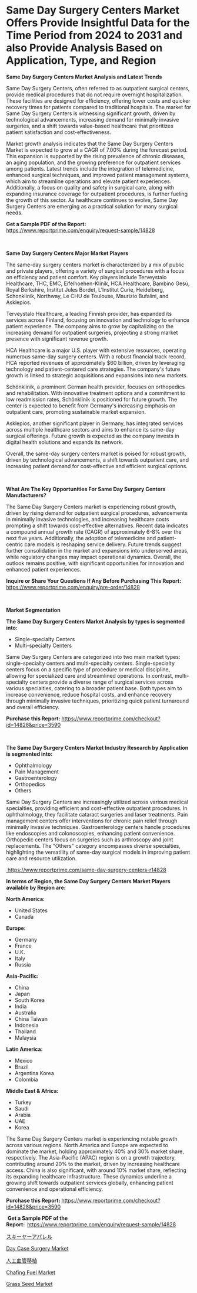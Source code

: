 <p><h1>Same Day Surgery Centers Market Offers Provide Insightful Data for the Time Period from 2024 to 2031 and also Provide Analysis Based on Application, Type, and Region</h1></p><p><strong>Same Day Surgery Centers Market Analysis and Latest Trends</strong></p>
<p><p>Same Day Surgery Centers, often referred to as outpatient surgical centers, provide medical procedures that do not require overnight hospitalization. These facilities are designed for efficiency, offering lower costs and quicker recovery times for patients compared to traditional hospitals. The market for Same Day Surgery Centers is witnessing significant growth, driven by technological advancements, increasing demand for minimally invasive surgeries, and a shift towards value-based healthcare that prioritizes patient satisfaction and cost-effectiveness.</p><p>Market growth analysis indicates that the Same Day Surgery Centers Market is expected to grow at a CAGR of 7.00% during the forecast period. This expansion is supported by the rising prevalence of chronic diseases, an aging population, and the growing preference for outpatient services among patients. Latest trends include the integration of telemedicine, enhanced surgical techniques, and improved patient management systems, which aim to streamline operations and elevate patient experiences. Additionally, a focus on quality and safety in surgical care, along with expanding insurance coverage for outpatient procedures, is further fueling the growth of this sector. As healthcare continues to evolve, Same Day Surgery Centers are emerging as a practical solution for many surgical needs.</p></p>
<p><strong>Get a Sample PDF of the Report:&nbsp;</strong> <a href="https://www.reportprime.com/enquiry/request-sample/14828">https://www.reportprime.com/enquiry/request-sample/14828</a></p>
<p>&nbsp;</p>
<p><strong>Same Day Surgery Centers Major Market Players</strong></p>
<p><p>The same-day surgery centers market is characterized by a mix of public and private players, offering a variety of surgical procedures with a focus on efficiency and patient comfort. Key players include Terveystalo Healthcare, THC, EMC, Eifelhoehen-Klinik, HCA Healthcare, Bambino Gesù, Royal Berkshire, Institut Jules Bordet, L’Institut Curie, Heidelberg, Schonklinik, Northway, Le CHU de Toulouse, Maurizio Bufalini, and Asklepios.</p><p>Terveystalo Healthcare, a leading Finnish provider, has expanded its services across Finland, focusing on innovation and technology to enhance patient experience. The company aims to grow by capitalizing on the increasing demand for outpatient surgeries, projecting a strong market presence with significant revenue growth.</p><p>HCA Healthcare is a major U.S. player with extensive resources, operating numerous same-day surgery centers. With a robust financial track record, HCA reported revenues of approximately $60 billion, driven by leveraging technology and patient-centered care strategies. The company's future growth is linked to strategic acquisitions and expansions into new markets.</p><p>Schönklinik, a prominent German health provider, focuses on orthopedics and rehabilitation. With innovative treatment options and a commitment to low readmission rates, Schönklinik is positioned for future growth. The center is expected to benefit from Germany's increasing emphasis on outpatient care, promoting sustainable market expansion.</p><p>Asklepios, another significant player in Germany, has integrated services across multiple healthcare sectors and aims to enhance its same-day surgical offerings. Future growth is expected as the company invests in digital health solutions and expands its network.</p><p>Overall, the same-day surgery centers market is poised for robust growth, driven by technological advancements, a shift towards outpatient care, and increasing patient demand for cost-effective and efficient surgical options.</p></p>
<p>&nbsp;</p>
<p><strong>What Are The Key Opportunities For Same Day Surgery Centers Manufacturers?</strong></p>
<p><p>The Same Day Surgery Centers market is experiencing robust growth, driven by rising demand for outpatient surgical procedures, advancements in minimally invasive technologies, and increasing healthcare costs prompting a shift towards cost-effective alternatives. Recent data indicates a compound annual growth rate (CAGR) of approximately 6-8% over the next five years. Additionally, the adoption of telemedicine and patient-centric care models is reshaping service delivery. Future trends suggest further consolidation in the market and expansions into underserved areas, while regulatory changes may impact operational dynamics. Overall, the outlook remains positive, with significant opportunities for innovation and enhanced patient experiences.</p></p>
<p><strong>Inquire or Share Your Questions If Any Before Purchasing This Report:</strong> <a href="https://www.reportprime.com/enquiry/pre-order/14828">https://www.reportprime.com/enquiry/pre-order/14828</a></p>
<p>&nbsp;</p>
<p><strong>Market Segmentation</strong></p>
<p><strong>The Same Day Surgery Centers Market Analysis by types is segmented into:</strong></p>
<p><ul><li>Single-specialty Centers</li><li>Multi-specialty Centers</li></ul></p>
<p><p>Same Day Surgery Centers are categorized into two main market types: single-specialty centers and multi-specialty centers. Single-specialty centers focus on a specific type of procedure or medical discipline, allowing for specialized care and streamlined operations. In contrast, multi-specialty centers provide a diverse range of surgical services across various specialties, catering to a broader patient base. Both types aim to increase convenience, reduce hospital costs, and enhance recovery through minimally invasive techniques, prioritizing quick patient turnaround and overall efficiency.</p></p>
<p><strong>Purchase this Report:&nbsp;</strong><a href="https://www.reportprime.com/checkout?id=14828&price=3590">https://www.reportprime.com/checkout?id=14828&price=3590</a></p>
<p>&nbsp;</p>
<p><strong>The Same Day Surgery Centers Market Industry Research by Application is segmented into:</strong></p>
<p><ul><li>Ophthalmology</li><li>Pain Management</li><li>Gastroenterology</li><li>Orthopedics</li><li>Others</li></ul></p>
<p><p>Same Day Surgery Centers are increasingly utilized across various medical specialties, providing efficient and cost-effective outpatient procedures. In ophthalmology, they facilitate cataract surgeries and laser treatments. Pain management centers offer interventions for chronic pain relief through minimally invasive techniques. Gastroenterology centers handle procedures like endoscopies and colonoscopies, enhancing patient convenience. Orthopedic centers focus on surgeries such as arthroscopy and joint replacements. The "Others" category encompasses diverse specialties, highlighting the versatility of same-day surgical models in improving patient care and resource utilization.</p></p>
<p><a href="https://www.reportprime.com/same-day-surgery-centers-r14828">&nbsp;https://www.reportprime.com/same-day-surgery-centers-r14828</a></p>
<p><strong>In terms of Region, the Same Day Surgery Centers Market Players available by Region are:</strong></p>
<p>
    <p> <strong> North America: </strong>
        <ul>
            <li>United States</li>
            <li>Canada</li>
        </ul>
        </p> 
    <p> <strong> Europe: </strong>
        <ul>
            <li>Germany</li>
            <li>France</li>
            <li>U.K.</li>
            <li>Italy</li>
            <li>Russia</li>
        </ul>
        </p> 
    <p> <strong> Asia-Pacific: </strong>
        <ul>
            <li>China</li>
            <li>Japan</li>
            <li>South Korea</li>
            <li>India</li>
            <li>Australia</li>
            <li>China Taiwan</li>
            <li>Indonesia</li>
            <li>Thailand</li>
            <li>Malaysia</li>
        </ul>
        </p> 
    <p> <strong> Latin America: </strong>
        <ul>
            <li>Mexico</li>
            <li>Brazil</li>
            <li>Argentina Korea</li>
            <li>Colombia</li>
        </ul>
        </p> 
    <p> <strong> Middle East & Africa: </strong>
        <ul>
            <li>Turkey</li>
            <li>Saudi</li>
            <li>Arabia</li>
            <li>UAE</li>
            <li>Korea</li>
        </ul>
    </p>
    </p>
<p><p>The Same Day Surgery Centers market is experiencing notable growth across various regions. North America and Europe are expected to dominate the market, holding approximately 40% and 30% market share, respectively. The Asia-Pacific (APAC) region is on a growth trajectory, contributing around 20% to the market, driven by increasing healthcare access. China is also significant, with around 10% market share, reflecting its expanding healthcare infrastructure. These dynamics underline a growing shift towards outpatient services globally, enhancing patient convenience and operational efficiency.</p></p>
<p><strong>Purchase this Report: </strong><a href="https://www.reportprime.com/checkout?id=14828&price=3590">https://www.reportprime.com/checkout?id=14828&price=3590</a></p>
<p>&nbsp;<strong>Get a Sample PDF of the Report:&nbsp;&nbsp;</strong><a href="https://www.reportprime.com/enquiry/request-sample/14828">https://www.reportprime.com/enquiry/request-sample/14828</a></p>
<p><strong></strong></p>
<p><p><a href="https://medium.com/@oswaldheman9gu/skier-apparel-market-%E3%81%AF-%E3%82%B3%E3%82%B9%E3%83%88%E7%AE%A1%E7%90%86%E3%81%A8%E5%8A%B9%E7%8E%87%E5%90%91%E4%B8%8A%E3%82%92%E5%84%AA%E5%85%88%E3%81%97%E3%81%BE%E3%81%99-%E3%81%95%E3%82%89%E3%81%AB-%E5%A0%B1%E5%91%8A%E6%9B%B8%E3%81%AF%E5%B8%82%E5%A0%B4%E3%81%AE%E9%9C%80%E8%A6%81%E9%9D%A2%E3%81%A8%E4%BE%9B%E7%B5%A6%E9%9D%A2%E3%81%AE%E4%B8%A1%E6%96%B9%E3%82%92%E3%82%AB%E3%83%90%E3%83%BC%E3%81%97%E3%81%A6%E3%81%84%E3%81%BE%E3%81%99-skier-apparel-%E5%B8%82%E5%A0%B4%E3%81%AF-2024-%E3%81%8B%E3%82%89-63199d91f64c">スキーヤーアパレル</a></p><p><a href="https://github.com/MoonZANDRA/Market-Research-Report-List-1/blob/main/day-case-surgery-market.md">Day Case Surgery Market</a></p><p><a href="https://medium.com/@oswaldheman9gu/artificial-vascular-grafts-market-%E3%81%AE%E3%82%B0%E3%83%AD%E3%83%BC%E3%83%90%E3%83%AB%E5%B8%82%E5%A0%B4%E6%A6%82%E8%A6%81%E3%81%AF-%E4%B8%96%E7%95%8C%E3%81%8A%E3%82%88%E3%81%B3%E4%B8%BB%E8%A6%81%E5%B8%82%E5%A0%B4%E3%81%AB%E3%81%8A%E3%81%91%E3%82%8B%E6%A5%AD%E7%95%8C%E3%81%AB%E5%BD%B1%E9%9F%BF%E3%82%92%E4%B8%8E%E3%81%88%E3%82%8B%E4%B8%BB%E8%A6%81%E3%81%AA%E3%83%88%E3%83%AC%E3%83%B3%E3%83%89%E3%81%AB%E3%81%A4%E3%81%84%E3%81%A6-%E7%8B%AC%E8%87%AA%E3%81%AE%E8%A6%96%E7%82%B9%E3%82%92%E6%8F%90%E4%BE%9B%E3%81%97%E3%81%BE%E3%81%99-4c783e7f781b">人工血管移植</a></p><p><a href="https://medium.com/@amelia.martin5698/the-chafing-fuel-market-decisions-are-mostly-driven-by-resource-optimization-and-dea88b10b3b8">Chafing Fuel Market</a></p><p><a href="https://issuu.com/reportprime-2/docs/grass-seed-market-size-2030.pptx_b0300b07ac1649">Grass Seed Market</a></p></p>